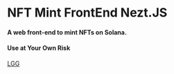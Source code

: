 # NFT Mint FrontEnd Nezt.JS 

#### A web front-end to mint NFTs on Solana.
#### Use at Your Own Risk
<a href="https://solana-nft-front-end-next-6u3sea3ts-deniztutuncu.vercel.app/" target="_blank">LGG</a>

